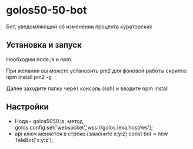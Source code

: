 # golos50-50-bot
 Бот, уведомляющий об изменении процента кураторских
## Установка и запуск
Необходим node.js и npm.

При желании вы можете установить pm2 для фоновой работы скрипта:
npm install pm2 -g

Далее заходите папку через консоль (ssh) и вводите
npm install

## Настройки
- Нода - golos5050.js, метод golos.config.set('websocket','wss://golos.lexa.host/ws');
- api ключ меняется в строке (замените x:y:z)
const bot = new TeleBot('x:y:z');